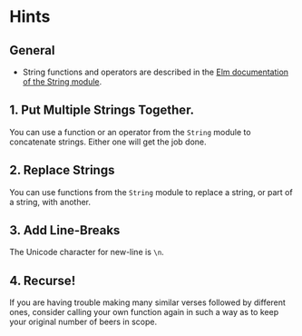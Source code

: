 # Hints

## General

- String functions and operators are described in the [Elm documentation of the String module][string].

[string]: https://package.elm-lang.org/packages/elm/core/latest/String

## 1. Put Multiple Strings Together.

You can use a function or an operator from the `String` module to concatenate strings. Either one will get the job done.

## 2. Replace Strings

You can use functions from the `String` module to replace a string, or part of a string, with another.

## 3. Add Line-Breaks

The Unicode character for new-line is `\n`.

## 4. Recurse!

If you are having trouble making many similar verses followed by different ones, consider calling your own function again in such a way as to keep your original number of beers in scope.